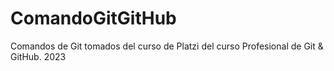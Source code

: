 # ComandoGitGitHub
Comandos de Git tomados del curso de Platzi del curso Profesional de Git &amp; GitHub. 2023
